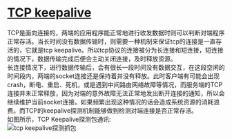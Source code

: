 # [TCP keepalive](https://zh.wikipedia.org/wiki/Keepalive)

TCP是面向连接的，两端的应用程序能正常地进行收发数据时则可以判断对端程序正常存活。当长时间没有数据传输时，则需要一种机制来保证tcp的连接是一直存活的，它就是tcp keepalive。所以tcp协议的连接被分为长连接和短连接，短连接的情况下，数据传输完成后便会主动关闭连接，及时释放资源。  
长连接情况下，进行数据传输后，会有很长一段时间没有数据交互，在这段空闲的时间段内，两端的socket连接还是保持着并没有释放。此时客户端有可能会出现crash，断电、重启、死机，或是遇到中间路由网络故障等情况，而服务端的TCP连接并未正常释放，因为对端的意外故障无法正常地发出断开连接的通知，所以会继续维护当前socket连接。如果频繁出现这种情况的话会造成系统资源的消耗浪费。而TCP的keepalive探测机制能够做到检测对端连接是否正常存活。  
如图所示，TCP Keepalive探测包通讯:  
![tcp keepalive探测抓包](/imgs/network/tcp-keepalive.png)
